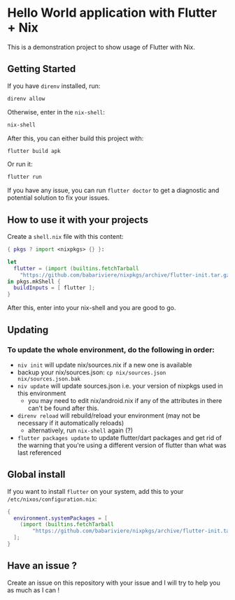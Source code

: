 # Hello World application with Flutter + Nix

This is a demonstration project to show usage of Flutter with Nix.

## Getting Started

If you have `direnv` installed, run:

```sh
direnv allow
```

Otherwise, enter in the `nix-shell`:

```sh
nix-shell
```

After this, you can either build this project with:

```sh
flutter build apk
```

Or run it:

```sh
flutter run
```

If you have any issue, you can run `flutter doctor` to get a diagnostic and potential solution to fix your issues.

## How to use it with your projects

Create a `shell.nix` file with this content:

```nix
{ pkgs ? import <nixpkgs> {} }:

let
  flutter = (import (builtins.fetchTarball
    "https://github.com/babariviere/nixpkgs/archive/flutter-init.tar.gz") {}).flutter; # this will be replaced when merged into NixOS
in pkgs.mkShell {
  buildInputs = [ flutter ];
}
```

After this, enter into your nix-shell and you are good to go.

## Updating

### To update the whole environment, do the following in order:

- `niv init` will update nix/sources.nix if a new one is available
- backup your nix/sources.json: `cp nix/sources.json nix/sources.json.bak`
- `niv update` will update sources.json i.e. your version of nixpkgs used in this environment
  - you may need to edit nix/android.nix if any of the attributes in there can't be found after this.
- `direnv reload` will rebuild/reload your environment (may not be necessary if it automatically reloads)
  - alternatively, run `nix-shell` again (?) 
- `flutter packages update` to update flutter/dart packages and get rid of the warning that you're using a different version of flutter than what was last referenced 

## Global install

If you want to install `flutter` on your system, add this to your `/etc/nixos/configuration.nix`:

```nix
{
  environment.systemPackages = [
    (import (builtins.fetchTarball
        "https://github.com/babariviere/nixpkgs/archive/flutter-init.tar.gz") {}).flutter
  ];
}
```

## Have an issue ?

Create an issue on this repository with your issue and I will try to help you as much as I can !
